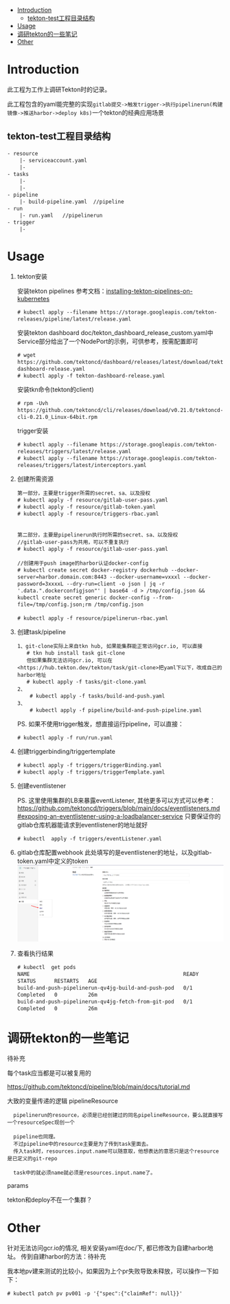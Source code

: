 * [Introduction](#introduction)
   * [tekton-test工程目录结构](#tekton-test工程目录结构)
* [Usage](#usage)
* [调研tekton的一些笔记](#调研tekton的一些笔记)
* [Other](#other)


# Introduction

此工程为工作上调研Tekton时的记录。

此工程包含的yaml能完整的实现`gitlab提交->触发trigger->执行pipelinerun(构建镜像->推送harbor->deploy k8s)`一个tekton的经典应用场景

## tekton-test工程目录结构

```none
- resource
    |- serviceaccount.yaml
    |- 
- tasks
    |-
    |-
- pipeline
    |- build-pipeline.yaml  //pipeline
- run
    |- run.yaml   //pipelinerun
- trigger
    |- 
```

# Usage

1. tekton安装

    安装tekton pipelines
    参考文档：[installing-tekton-pipelines-on-kubernetes](https://github.com/tektoncd/pipeline/blob/main/docs/install.md#installing-tekton-pipelines-on-kubernetes)

    ```none
    # kubectl apply --filename https://storage.googleapis.com/tekton-releases/pipeline/latest/release.yaml
    ```

    安装tekton dashboard
    doc/tekton_dashboard_release_custom.yaml中Service部分给出了一个NodePort的示例，可供参考，按需配置即可

    ```none
    # wget https://github.com/tektoncd/dashboard/releases/latest/download/tekton-dashboard-release.yaml
    # kubectl apply -f tekton-dashboard-release.yaml
    ```

    安装tkn命令(tekton的client)

    ```none
    # rpm -Uvh https://github.com/tektoncd/cli/releases/download/v0.21.0/tektoncd-cli-0.21.0_Linux-64bit.rpm
    ```

    trigger安装

    ```none
    # kubectl apply --filename https://storage.googleapis.com/tekton-releases/triggers/latest/release.yaml
    # kubectl apply --filename https://storage.googleapis.com/tekton-releases/triggers/latest/interceptors.yaml
    ```

2. 创建所需资源

    ```none
    第一部分，主要是trigger所需的secret、sa、以及授权
    # kubectl apply -f resource/gitlab-user-pass.yaml
    # kubectl apply -f resource/gitlab-token.yaml
    # kubectl apply -f resource/triggers-rbac.yaml
    

    第二部分，主要是pipelinerun执行时所需的secret、sa、以及授权
    //gitlab-user-pass为共用，可以不重复执行
    # kubectl apply -f resource/gitlab-user-pass.yaml  

    //创建用于push image的harbor认证docker-config
    # kubectl create secret docker-registry dockerhub --docker-server=harbor.domain.com:8443 --docker-username=vxxxl --docker-password=3xxxxL --dry-run=client -o json | jq -r '.data.".dockerconfigjson"' | base64 -d > /tmp/config.json && kubectl create secret generic docker-config --from-file=/tmp/config.json;rm /tmp/config.json

    # kubectl apply -f resource/pipelinerun-rbac.yaml
    ```

3. 创建task/pipeline

    ```none
    1、git-clone实际上来自tkn hub, 如果能集群能正常访问gcr.io, 可以直接
       # tkn hub install task git-clone
       但如果集群无法访问gcr.io, 可以在<https://hub.tekton.dev/tekton/task/git-clone>把yaml下以下，改成自己的harbor地址
       # kubectl apply -f tasks/git-clone.yaml
    2、
        # kubectl apply -f tasks/build-and-push.yaml
    3、
        # kubectl apply -f pipeline/build-and-push-pipeline.yaml
    ```

    PS. 如果不使用trigger触发，想直接运行pipeline，可以直接：

    ```none
    # kubectl apply -f run/run.yaml
    ```

4. 创建triggerbinding/triggertemplate

    ```none
    # kubectl apply -f triggers/triggerBinding.yaml
    # kubectl apply -f triggers/triggerTemplate.yaml
    ```

5. 创建eventlistener

    PS. 这里使用集群的LB来暴露eventListener, 其他更多可以方式可以参考：<https://github.com/tektoncd/triggers/blob/main/docs/eventlisteners.md#exposing-an-eventlistener-using-a-loadbalancer-service>
    只要保证你的gitlab仓库机器能请求到eventlistener的地址就好

    ```none
    # kubectl  apply -f triggers/eventListener.yaml
    ```

6. gitlab仓库配置webhook
    此处填写的是eventlistener的地址，以及gitlab-token.yaml中定义的token
    ![gitlab-config-webhook](doc/gitlab-config-webhook.png)

7. 查看执行结果

    ```none
    # kubectl  get pods     
    NAME                                                  READY   STATUS      RESTARTS   AGE
    build-and-push-pipelinerun-qv4jg-build-and-push-pod   0/1     Completed   0          26m
    build-and-push-pipelinerun-qv4jg-fetch-from-git-pod   0/1     Completed   0          26m
    ```

# 调研tekton的一些笔记

待补充

每个task应当都是可以被复用的


https://github.com/tektoncd/pipeline/blob/main/docs/tutorial.md




大致的变量传递的逻辑
pipelineResource
```none
  pipelinerun的resource，必须是已经创建过的同名pipelineResource，要么就直接写一个resourceSpec现创一个
  
  pipeline也同理。 
  不过pipeline中的resource主要是为了传到task里面去。
  传入task时，resources.input.name可以随意取，他想表达的意思只是这个resource是已定义的git-repo

  task中的就必须name就必须是resources.input.name了。
```
params

tekton和deploy不在一个集群？


# Other

针对无法访问gcr.io的情况, 相关安装yaml在doc/下, 都已修改为自建harbor地址。
传到自建harbor的方法：待补充

我本地pv建来测试的比较小，如果因为上个pr失败导致未释放，可以操作一下如下：

```none
# kubectl patch pv pv001 -p '{"spec":{"claimRef": null}}' 
```
